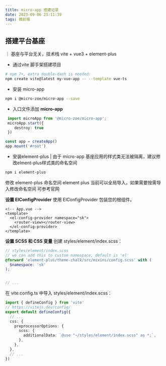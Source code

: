```yaml
---
title: micro-app 搭建记录
date: 2023-09-06 23:11:39
tags: 微前端
---
```


## 搭建平台基座
｜ 基座与平台无关，技术栈 vite + vue3 + element-plus
- 通过vite 脚手架搭建项目

```bash
# npm 7+, extra double-dash is needed:
npm create vite@latest my-vue-app -- --template vue-ts

```
- 安装 micro-app 
``` bash
npm i @micro-zoe/micro-app --save
```

- 入口文件添加 **micro-app**
```typescript
 import microApp from '@micro-zoe/micro-app';
 microApp.start({
    destroy: true
 })

const app = createApp()
app.mount('#root')

```

- 安装element-plus 
| 由于 micro-app 基座应用的样式类无法被隔离，建议修改elment-plus样式类的命名空间
```bash
npm i element-plus
```
修改 element-plus 命名空间
element plus 当前可以全局导入，如果需要按需导入修改命名空间 可参考官网

**设置 ElConfigProvider**
使用 ElConfigProvider 包装您的根组件。
```vue
<!-- App.vue -->
<template>
  <el-config-provider namespace="sk">
    <router-view></router-view>
  </el-config-provider>
</template>
```
**设置 SCSS 和 CSS 变量**
创建 styles/element/index.scss：
```scss
// styles/element/index.scss
// we can add this to custom namespace, default is 'el'
@forward 'element-plus/theme-chalk/src/mixins/config.scss' with (
  $namespace: 'sk'
);


// ...

```
在 vite.config.ts 中导入 styles/element/index.scss：
```ts
import { defineConfig } from 'vite'
// https://vitejs.dev/config/
export default defineConfig({
  // ...
  css: {
    preprocessorOptions: {
      scss: {
        additionalData: `@use "~/styles/element/index.scss" as *;`,
      },
    },
  },
  // ...
})
```
